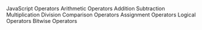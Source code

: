 JavaScript Operators
    Arithmetic Operators
        Addition
        Subtraction
        Multiplication
        Division
    Comparison Operators
    Assignment Operators
    Logical Operators
    Bitwise Operators